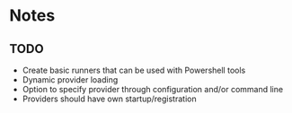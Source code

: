 # Notes

## TODO

* Create basic runners that can be used with Powershell tools
* Dynamic provider loading
* Option to specify provider through configuration and/or command line
* Providers should have own startup/registration